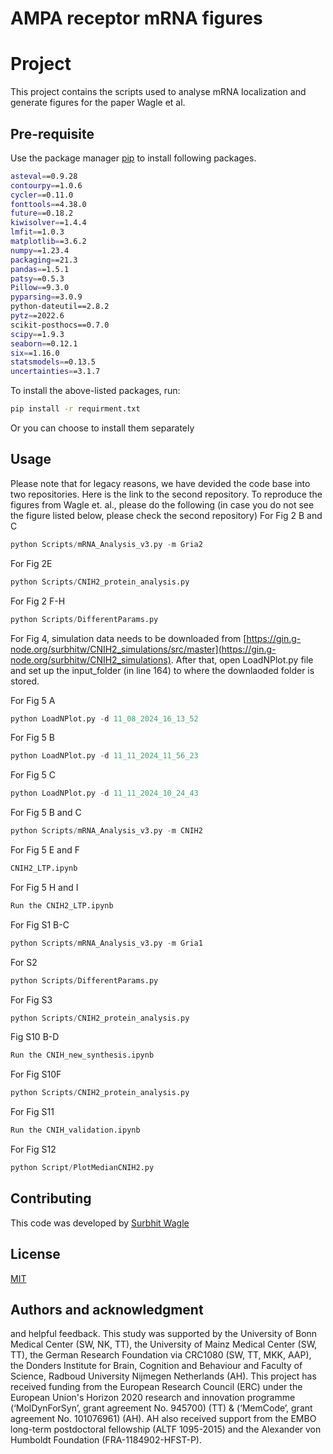 # AMPA receptor mRNA figures


# Project

This project contains the scripts used to analyse mRNA localization and generate figures for the paper Wagle et al. 

## Pre-requisite

Use the package manager [pip](https://pip.pypa.io/en/stable/) to install following packages.

```bash
asteval==0.9.28
contourpy==1.0.6
cycler==0.11.0
fonttools==4.38.0
future==0.18.2
kiwisolver==1.4.4
lmfit==1.0.3
matplotlib==3.6.2
numpy==1.23.4
packaging==21.3
pandas==1.5.1
patsy==0.5.3
Pillow==9.3.0
pyparsing==3.0.9
python-dateutil==2.8.2
pytz==2022.6
scikit-posthocs==0.7.0
scipy==1.9.3
seaborn==0.12.1
six==1.16.0
statsmodels==0.13.5
uncertainties==3.1.7
```
To install the above-listed packages, run: 
```bash
pip install -r requirment.txt 
```
Or you can choose to install them separately
## Usage
Please note that for legacy reasons, we have devided the code base into two repositories.
Here is the link to the second repository. 
To reproduce the figures from Wagle et. al., please do the following
(in case you do not see the figure listed below, please check the second repository)
For Fig 2 B and C
```python
python Scripts/mRNA_Analysis_v3.py -m Gria2
```

For Fig 2E
```python
python Scripts/CNIH2_protein_analysis.py
```

For Fig 2 F-H
```python
python Scripts/DifferentParams.py
```

For Fig  4, simulation data needs to be downloaded from [https://gin.g-node.org/surbhitw/CNIH2_simulations/src/master](https://gin.g-node.org/surbhitw/CNIH2_simulations).
After that, open LoadNPlot.py file and set up the input_folder (in line 164) to where the downlaoded folder is stored.


For Fig 5 A
```python
python LoadNPlot.py -d 11_08_2024_16_13_52
```

For Fig 5 B
```python
python LoadNPlot.py -d 11_11_2024_11_56_23
```

For Fig 5 C 
```python
python LoadNPlot.py -d 11_11_2024_10_24_43
```


For Fig 5 B and C

```python
python Scripts/mRNA_Analysis_v3.py -m CNIH2
```

For Fig 5 E and F

```python
CNIH2_LTP.ipynb
```

For Fig 5 H and I

```python
Run the CNIH2_LTP.ipynb
```

For Fig S1 B-C
```python
python Scripts/mRNA_Analysis_v3.py -m Gria1
```

For S2
```python
python Scripts/DifferentParams.py
```

For Fig S3

```python
python Scripts/CNIH2_protein_analysis.py
```

Fig S10 B-D

```python
Run the CNIH_new_synthesis.ipynb
```

For Fig S10F

```python
python Scripts/CNIH2_protein_analysis.py
```

For Fig S11
```python
Run the CNIH_validation.ipynb
```

For Fig S12
```python
python Script/PlotMedianCNIH2.py
```

## Contributing

This code was developed by [Surbhit Wagle](https://sites.google.com/view/surbhitwagle/home)

## License

[MIT](https://choosealicense.com/licenses/mit/)

## Authors and acknowledgment
and helpful feedback. This study was supported by the University of Bonn Medical Center (SW, NK, TT), the University of Mainz Medical Center (SW, TT), the German Research Foundation via CRC1080 (SW, TT, MKK, AAP), the Donders Institute for Brain, Cognition and Behaviour and Faculty of Science, Radboud University Nijmegen Netherlands (AH). This project has received funding from the European Research Council (ERC) under the European Union's Horizon 2020 research and innovation programme (‘MolDynForSyn’, grant agreement No. 945700) (TT) & (‘MemCode’, grant agreement No. 101076961) (AH). AH also received support from the EMBO long-term postdoctoral fellowship (ALTF 1095-2015) and the Alexander von Humboldt Foundation (FRA-1184902-HFST-P). 

